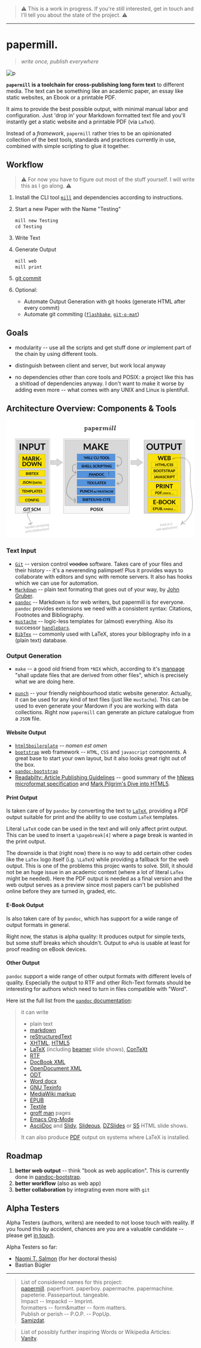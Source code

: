 > :warning: This is a work in progress.  If you're still interested, get in touch and I'll tell you about the state of the project. :warning: 


---



papermill. 
==========

> *write once, publish everywhere*

![p](http://upload.wikimedia.org/wikipedia/commons/thumb/1/19/Forest_Fibre_Company_Berlin%2C_New_Hampshire.JPG/220px-Forest_Fibre_Company_Berlin%2C_New_Hampshire.JPG)

**`papermill` is a toolchain for cross-publishing long form text** to different media. The text can be something like an academic paper, an essay like static websites, an Ebook or a printable PDF.

It aims to provide the best possible output, with minimal manual labor and configuration. Just 'drop in' your Markdown formatted text file and you'll instantly get a static website and a printable PDF (via `LaTeX`).

Instead of a *framework*, `papermill` rather tries to be an opinionated collection of the best tools, standards and practices currently in use, combined with simple scripting to glue it together.


## Workflow

> :warning: For now you have to figure out most of the stuff yourself. I will write this as I go along. :warning:

1. Install the CLI tool [`mill`](https://github.com/papermill/mill) and dependencies according to instructions.

2. Start a new Paper with the Name "Testing"

    `````
    mill new Testing
    cd Testing
    `````

3. Write Text

4. Generate Output

    `````
    mill web
    mill print
    `````
5. [git commit](http://git-scm.com/docs/git-commit)

5. Optional: 
   - Automate Output Generation with git hooks (generate HTML after every commit)
   - Automate git commiting ([`flashbake`](https://github.com/commandline/flashbake), [`git-o-mat`](https://github.com/eins78/git-o-mat))


## Goals   

* modularity -- use all the scripts and get stuff done *or* implement part of the chain by using different tools.

* distinguish between client and server, but work local anyway

* no dependencies other than core tools and POSIX: a project like this has a shitload of dependencies anyway. I don't want to make it worse by adding even more -- what comes with any UNIX and Linux is plentifull.


## Architecture Overview: Components & Tools

![high-level overview](https://github.com/papermill/documentation/raw/master/images/papermill.sketch-arch1%402x.png)

### Text Input
- [`Git`](http://git-scm.com) -- version control <del>voodoo</del> software. Takes care of your files and their history -- it's a neverending palimpset! Plus it provides ways to collaborate with editors and sync with remote servers. It also has hooks which we can use for automation.
- [`Markdown`](http://daringfireball.net/projects/markdown/) -- plain text formating that goes out of your way, by [John Gruber](http://daringfireball.net). 
- [`pandoc`](http://johnmacfarlane.net/pandoc/)  -- Markdown is for web writers, but papermill is for everyone. `pandoc` provides extensions we need with a consistent syntax: Citations, Footnotes and Bibliography.
- [`mustache`](http://mustache.github.com) -- logic-less templates for (almost) everything. Also its successor [`handlebars`](http://handlebarsjs.com).
- [`BibTex`](http://www.bibtex.org) -- commonly used with LaTeX, stores your bibliography info in a (plain text) database.

### Output Generation
- `make` -- a good old friend from `*NIX` which, according to it's [manpage](http://man.cx/make) "shall update files that are derived from other files", which is precisely what we are doing here.

- [`punch`](https://github.com/laktek/punch) -- your friendly neighbourhood static website generator. Actually, it can be used for any kind of text files (just like `mustache`). This can be used to even generate your Mardown if you are working with data collections. Right now `papermill` can generate an picture catalogue from a `JSON` file. 

#### Website Output  
- [`html5boilerplate`](http://html5boilerplate.com) -- *nomen est omen*
- [`bootstrap`](http://twitter.github.com/bootstrap/) web framework -- `HTML`, `CSS` and `javascript` components. A great base to start your own layout, but it also looks great right out of the box.
- [`pandoc-bootstrap`](http://papermill.github.com/pandoc-bootstrap/)
- [Readabilty: Article Publishing Guidelines](http://www.readability.com/publishers/guidelines/#reader) -- good summary of the [hNews microformat specification](http://microformats.org/wiki/hnews) and [Mark Pilgrim's Dive into HTML5](http://diveintohtml5.ep.io/semantics.html#new-elements).

#### Print Output

Is taken care of by `pandoc` by converting the text to [`LaTeX`](#), providing a PDF output suitable for print and the ability to use costum `LaTeX` templates.

Literal `LaTeX` code can be used in the text and will only affect print output. This can be used to insert a `\pagebreak[4]` where a page break is wanted in the print output. 

The downside is that (right now) there is no way to add certain other codes like the `LaTex` logo itself (i.g. `\LaTeX`) while providing a fallback for the web output. This is one of the problems this projec wants to solve. Still, it should not be an huge issue in an academic context (where a lot of literal `LaTex` might be needed). Here the PDF output is needed as a final version and the web output serves as a preview since most papers can't be published online before they are turned in, graded, etc.

#### E-Book Output

Is also taken care of by `pandoc`, which has support for a wide range of output formats in general. 

Right now, the status is alpha quality: It produces output for simple texts, but some stuff breaks which shouldn't. Output to `ePub` is usable at least for proof reading on eBook devices.

#### Other Output

`pandoc` support a wide range of other output formats with different levels of quality. Especially the output to RTF and other Rich-Text formats should be interesting for authors which need to turn in files compatible with "Word".

Here ist the full list from the [`pandoc` documentation](http://johnmacfarlane.net/pandoc/README.html):

> it can write 
>
> - plain text
> - [markdown](http://daringfireball.net/projects/markdown/)
> - [reStructuredText](http://docutils.sourceforge.net/docs/ref/rst/introduction.html)
> - [XHTML](http://www.w3.org/TR/xhtml1/), [HTML5](http://www.w3.org/TR/html5/)
> - [LaTeX](http://www.latex-project.org/) (including [beamer](http://www.tex.ac.uk/CTAN/macros/latex/contrib/beamer) slide shows), [ConTeXt](http://www.pragma-ade.nl/)
> - [RTF](http://en.wikipedia.org/wiki/Rich_Text_Format)
> - [DocBook XML](http://www.docbook.org/)
> - [OpenDocument
XML](http://opendocument.xml.org/)
> - [ODT](http://en.wikipedia.org/wiki/OpenDocument)
> - [Word
docx](http://www.microsoft.com/interop/openup/openxml/default.aspx)
> - [GNU Texinfo](http://www.gnu.org/software/texinfo/)
> - [MediaWiki
markup](http://www.mediawiki.org/wiki/Help:Formatting)
> - [EPUB](http://www.idpf.org/)
> - [Textile](http://redcloth.org/textile)
> - [groff man](http://developer.apple.com/DOCUMENTATION/Darwin/Reference/ManPages/man7/groff_man.7.html) pages
> - [Emacs Org-Mode](http://orgmode.org)
> - [AsciiDoc](http://www.methods.co.nz/asciidoc/)
> and [Slidy](http://www.w3.org/Talks/Tools/Slidy/), [Slideous](http://goessner.net/articles/slideous/), [DZSlides](http://paulrouget.com/dzslides/) or [S5](http://meyerweb.com/eric/tools/s5/) HTML slide shows. 
> 
> It can also produce [PDF](http://www.adobe.com/pdf/) output on systems where LaTeX is installed.


## Roadmap

1. **better web output** -- think "book as web application". This is currently done in [pandoc-bootstrap](https://github.com/papermill/pandoc-bootstrap).
1. **better workflow** (also as web app)
1. **better collaboration** by integrating even more with `git`

## Alpha Testers

Alpha Testers (authors, writers) are needed to not loose touch with reality.
If you found this by accident, chances are you are a valuable candidate -- please get [in touch](http://twitter.com/eins78).

Alpha Testers so far:

- [Naomi T. Salmon](http://nts.is) (for her doctoral thesis)
- Bastian Bügler




--- --- --- 

> List of considered names for this project:   
[papermill](https://upload.wikimedia.org/wikipedia/commons/1/19/Forest_Fibre_Company_Berlin%2C_New_Hampshire.JPG). paperfront. paperboy. papermache. papermachine. papeterie. Passepartout. tangeable.  
Impact -- Impackd -- Imprint.  
formatters -- form&matter -- form matters.  
Publish or perish -- P.O.P. -- PopUp.  
[Samizdat](https://en.wikipedia.org/wiki/Samizdat).


> List of possibly further inspiring Words or Wikipedia Articles:  
    [Vanity](https://en.wikipedia.org/wiki/Vanity). 
